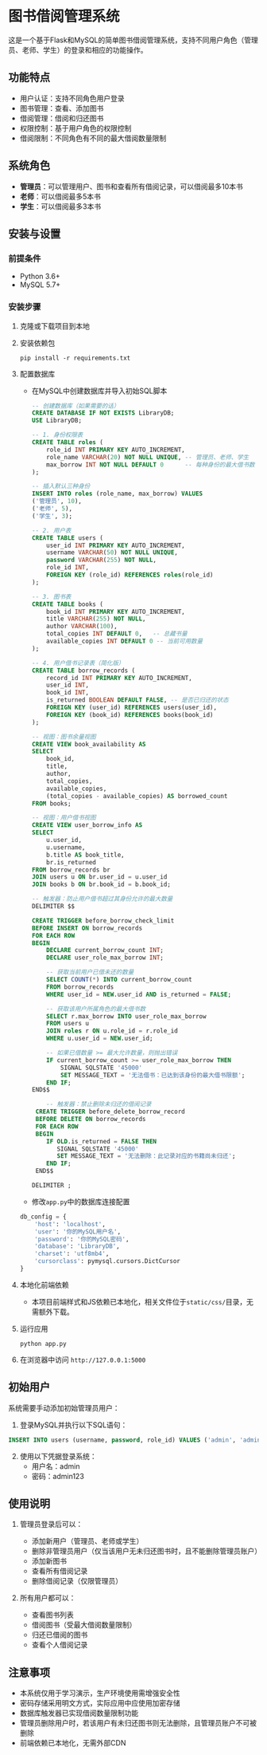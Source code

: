 # 图书借阅管理系统

这是一个基于Flask和MySQL的简单图书借阅管理系统，支持不同用户角色（管理员、老师、学生）的登录和相应的功能操作。

## 功能特点

- 用户认证：支持不同角色用户登录
- 图书管理：查看、添加图书
- 借阅管理：借阅和归还图书
- 权限控制：基于用户角色的权限控制
- 借阅限制：不同角色有不同的最大借阅数量限制

## 系统角色

- **管理员**：可以管理用户、图书和查看所有借阅记录，可以借阅最多10本书
- **老师**：可以借阅最多5本书
- **学生**：可以借阅最多3本书

## 安装与设置

### 前提条件

- Python 3.6+
- MySQL 5.7+

### 安装步骤

1. 克隆或下载项目到本地

2. 安装依赖包
   ```
   pip install -r requirements.txt
   ```

3. 配置数据库
   - 在MySQL中创建数据库并导入初始SQL脚本

     ```sql
     -- 创建数据库（如果需要的话）
     CREATE DATABASE IF NOT EXISTS LibraryDB;
     USE LibraryDB;
     
     -- 1. 身份权限表
     CREATE TABLE roles (
         role_id INT PRIMARY KEY AUTO_INCREMENT,
         role_name VARCHAR(20) NOT NULL UNIQUE, -- 管理员、老师、学生
         max_borrow INT NOT NULL DEFAULT 0      -- 每种身份的最大借书数
     );
     
     -- 插入默认三种身份
     INSERT INTO roles (role_name, max_borrow) VALUES
     ('管理员', 10),
     ('老师', 5),
     ('学生', 3);
     
     -- 2. 用户表
     CREATE TABLE users (
         user_id INT PRIMARY KEY AUTO_INCREMENT,
         username VARCHAR(50) NOT NULL UNIQUE,
         password VARCHAR(255) NOT NULL,
         role_id INT,
         FOREIGN KEY (role_id) REFERENCES roles(role_id)
     );
     
     -- 3. 图书表
     CREATE TABLE books (
         book_id INT PRIMARY KEY AUTO_INCREMENT,
         title VARCHAR(255) NOT NULL,
         author VARCHAR(100),
         total_copies INT DEFAULT 0,   -- 总藏书量
         available_copies INT DEFAULT 0 -- 当前可用数量
     );
     
     -- 4. 用户借书记录表（简化版）
     CREATE TABLE borrow_records (
         record_id INT PRIMARY KEY AUTO_INCREMENT,
         user_id INT,
         book_id INT,
         is_returned BOOLEAN DEFAULT FALSE, -- 是否已归还的状态
         FOREIGN KEY (user_id) REFERENCES users(user_id),
         FOREIGN KEY (book_id) REFERENCES books(book_id)
     );
     
     -- 视图：图书余量视图
     CREATE VIEW book_availability AS
     SELECT
         book_id,
         title,
         author,
         total_copies,
         available_copies,
         (total_copies - available_copies) AS borrowed_count
     FROM books;
     
     -- 视图：用户借书视图
     CREATE VIEW user_borrow_info AS
     SELECT
         u.user_id,
         u.username,
         b.title AS book_title,
         br.is_returned
     FROM borrow_records br
     JOIN users u ON br.user_id = u.user_id
     JOIN books b ON br.book_id = b.book_id;
     
     -- 触发器：防止用户借书超过其身份允许的最大数量
     DELIMITER $$
     
     CREATE TRIGGER before_borrow_check_limit
     BEFORE INSERT ON borrow_records
     FOR EACH ROW
     BEGIN
         DECLARE current_borrow_count INT;
         DECLARE user_role_max_borrow INT;
     
         -- 获取当前用户已借未还的数量
         SELECT COUNT(*) INTO current_borrow_count
         FROM borrow_records
         WHERE user_id = NEW.user_id AND is_returned = FALSE;
     
         -- 获取该用户所属角色的最大借书数
         SELECT r.max_borrow INTO user_role_max_borrow
         FROM users u
         JOIN roles r ON u.role_id = r.role_id
         WHERE u.user_id = NEW.user_id;
     
         -- 如果已借数量 >= 最大允许数量，则抛出错误
         IF current_borrow_count >= user_role_max_borrow THEN
             SIGNAL SQLSTATE '45000'
             SET MESSAGE_TEXT = '无法借书：已达到该身份的最大借书限额';
         END IF;
     END$$

         -- 触发器：禁止删除未归还的借阅记录
      CREATE TRIGGER before_delete_borrow_record
      BEFORE DELETE ON borrow_records
      FOR EACH ROW
      BEGIN
         IF OLD.is_returned = FALSE THEN
            SIGNAL SQLSTATE '45000'
            SET MESSAGE_TEXT = '无法删除：此记录对应的书籍尚未归还';
         END IF;
      END$$
     
     DELIMITER ;
     ```
   - 修改`app.py`中的数据库连接配置

   ```python
   db_config = {
       'host': 'localhost',
       'user': '你的MySQL用户名',
       'password': '你的MySQL密码',
       'database': 'LibraryDB',
       'charset': 'utf8mb4',
       'cursorclass': pymysql.cursors.DictCursor
   }
   ```

4. 本地化前端依赖
   - 本项目前端样式和JS依赖已本地化，相关文件位于`static/css/`目录，无需额外下载。

5. 运行应用
   ```
   python app.py
   ```

6. 在浏览器中访问 `http://127.0.0.1:5000`

## 初始用户

系统需要手动添加初始管理员用户：

1. 登录MySQL并执行以下SQL语句：

```sql
INSERT INTO users (username, password, role_id) VALUES ('admin', 'admin123', 1);
```

2. 使用以下凭据登录系统：
   - 用户名：admin
   - 密码：admin123

## 使用说明

1. 管理员登录后可以：
   - 添加新用户（管理员、老师或学生）
   - 删除非管理员用户（仅当该用户无未归还图书时，且不能删除管理员账户）
   - 添加新图书
   - 查看所有借阅记录
   - 删除借阅记录（仅限管理员）

2. 所有用户都可以：
   - 查看图书列表
   - 借阅图书（受最大借阅数量限制）
   - 归还已借阅的图书
   - 查看个人借阅记录

## 注意事项

- 本系统仅用于学习演示，生产环境使用需增强安全性
- 密码存储采用明文方式，实际应用中应使用加密存储
- 数据库触发器已实现借阅数量限制功能
- 管理员删除用户时，若该用户有未归还图书则无法删除，且管理员账户不可被删除
- 前端依赖已本地化，无需外部CDN